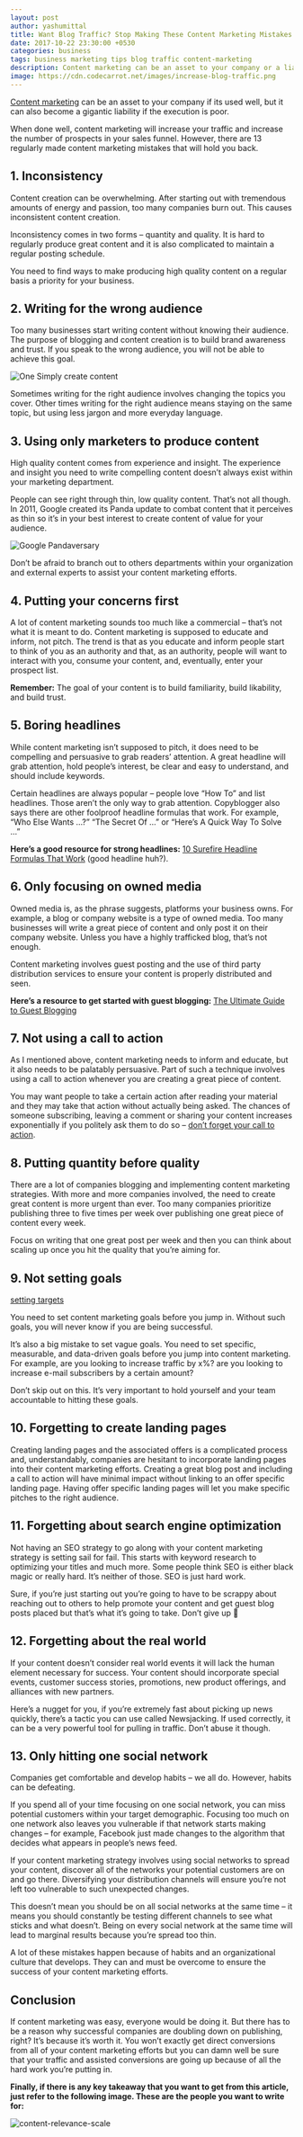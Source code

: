 ```yaml
---
layout: post
author: yashumittal
title: Want Blog Traffic? Stop Making These Content Marketing Mistakes
date: 2017-10-22 23:30:00 +0530
categories: business
tags: business marketing tips blog traffic content-marketing
description: Content marketing can be an asset to your company or a liability. Blog traffic is a major factor in building an online business, but only if you do it well.
image: https://cdn.codecarrot.net/images/increase-blog-traffic.png
---
```


[Content marketing](/44-content-marketing-resources) can be an asset to your company if its used well, but it can also become a gigantic liability if the execution is poor.

When done well, content marketing will increase your traffic and increase the number of prospects in your sales funnel. However, there are 13 regularly made content marketing mistakes that will hold you back.

## 1. Inconsistency

Content creation can be overwhelming. After starting out with tremendous amounts of energy and passion, too many companies burn out. This causes inconsistent content creation.

Inconsistency comes in two forms – quantity and quality. It is hard to regularly produce great content and it is also complicated to maintain a regular posting schedule.

You need to find ways to make producing high quality content on a regular basis a priority for your business.

## 2. Writing for the wrong audience

Too many businesses start writing content without knowing their audience. The purpose of blogging and content creation is to build brand awareness and trust. If you speak to the wrong audience, you will not be able to achieve this goal.

![One Simply create content](https://cdn.codecarrot.net/images/one-simply-create-content.jpg)

Sometimes writing for the right audience involves changing the topics you cover. Other times writing for the right audience means staying on the same topic, but using less jargon and more everyday language.

## 3. Using only marketers to produce content

High quality content comes from experience and insight. The experience and insight you need to write compelling content doesn’t always exist within your marketing department.

People can see right through thin, low quality content. That’s not all though. In 2011, Google created its Panda update to combat content that it perceives as thin so it’s in your best interest to create content of value for your audience.

![Google Pandaversary](https://cdn.codecarrot.net/images/pandaversary.png)

Don’t be afraid to branch out to others departments within your organization and external experts to assist your content marketing efforts.

## 4. Putting your concerns first

A lot of content marketing sounds too much like a commercial – that’s not what it is meant to do. Content marketing is supposed to educate and inform, not pitch. The trend is that as you educate and inform people start to think of you as an authority and that, as an authority, people will want to interact with you, consume your content, and, eventually, enter your prospect list.

**Remember:** The goal of your content is to build familiarity, build likability, and build trust.

## 5. Boring headlines

While content marketing isn’t supposed to pitch, it does need to be compelling and persuasive to grab readers’ attention. A great headline will grab attention, hold people’s interest, be clear and easy to understand, and should include keywords.

Certain headlines are always popular – people love “How To” and list headlines. Those aren’t the only way to grab attention. Copyblogger also says there are other foolproof headline formulas that work. For example, “Who Else Wants …?” “The Secret Of …” or “Here’s A Quick Way To Solve …”

**Here’s a good resource for strong headlines:** [10 Surefire Headline Formulas That Work](/10-sure-fire-headline-formulas-that-work) (good headline huh?).

## 6. Only focusing on owned media

Owned media is, as the phrase suggests, platforms your business owns. For example, a blog or company website is a type of owned media. Too many businesses will write a great piece of content and only post it on their company website. Unless you have a highly trafficked blog, that’s not enough.

Content marketing involves guest posting and the use of third party distribution services to ensure your content is properly distributed and seen.

**Here’s a resource to get started with guest blogging:** [The Ultimate Guide to Guest Blogging](/the-ultimate-guide-to-guest-blogging)

## 7. Not using a call to action

As I mentioned above, content marketing needs to inform and educate, but it also needs to be palatably persuasive. Part of such a technique involves using a call to action whenever you are creating a great piece of content.

You may want people to take a certain action after reading your material and they may take that action without actually being asked. The chances of someone subscribing, leaving a comment or sharing your content increases exponentially if you politely ask them to do so – [don’t forget your call to action](/effective-marketing-calls-to-action).

## 8. Putting quantity before quality

There are a lot of companies blogging and implementing content marketing strategies. With more and more companies involved, the need to create great content is more urgent than ever. Too many companies prioritize publishing three to five times per week over publishing one great piece of content every week.

Focus on writing that one great post per week and then you can think about scaling up once you hit the quality that you’re aiming for.

## 9. Not setting goals

[setting targets](https://cdn.codecarrot.net/images/setting-targets-225x300.jpg)

You need to set content marketing goals before you jump in. Without such goals, you will never know if you are being successful.

It’s also a big mistake to set vague goals. You need to set specific, measurable, and data-driven goals before you jump into content marketing. For example, are you looking to increase traffic by x%? are you looking to increase e-mail subscribers by a certain amount?

Don’t skip out on this. It’s very important to hold yourself and your team accountable to hitting these goals.

## 10. Forgetting to create landing pages

Creating landing pages and the associated offers is a complicated process and, understandably, companies are hesitant to incorporate landing pages into their content marketing efforts. Creating a great blog post and including a call to action will have minimal impact without linking to an offer specific landing page. Having offer specific landing pages will let you make specific pitches to the right audience.

## 11. Forgetting about search engine optimization

Not having an SEO strategy to go along with your content marketing strategy is setting sail for fail. This starts with keyword research to optimizing your titles and much more. Some people think SEO is either black magic or really hard. It’s neither of those. SEO is just hard work.

Sure, if you’re just starting out you’re going to have to be scrappy about reaching out to others to help promote your content and get guest blog posts placed but that’s what it’s going to take. Don’t give up 🙂

## 12. Forgetting about the real world

If your content doesn’t consider real world events it will lack the human element necessary for success. Your content should incorporate special events, customer success stories, promotions, new product offerings, and alliances with new partners.

Here’s a nugget for you, if you’re extremely fast about picking up news quickly, there’s a tactic you can use called Newsjacking. If used correctly, it can be a very powerful tool for pulling in traffic. Don’t abuse it though.

## 13. Only hitting one social network

Companies get comfortable and develop habits – we all do. However, habits can be defeating.

If you spend all of your time focusing on one social network, you can miss potential customers within your target demographic. Focusing too much on one network also leaves you vulnerable if that network starts making changes – for example, Facebook just made changes to the algorithm that decides what appears in people’s news feed.

If your content marketing strategy involves using social networks to spread your content, discover all of the networks your potential customers are on and go there. Diversifying your distribution channels will ensure you’re not left too vulnerable to such unexpected changes.

This doesn’t mean you should be on all social networks at the same time – it means you should constantly be testing different channels to see what sticks and what doesn’t. Being on every social network at the same time will lead to marginal results because you’re spread too thin.

A lot of these mistakes happen because of habits and an organizational culture that develops. They can and must be overcome to ensure the success of your content marketing efforts.

## Conclusion

If content marketing was easy, everyone would be doing it. But there has to be a reason why successful companies are doubling down on publishing, right? It’s because it’s worth it. You won’t exactly get direct conversions from all of your content marketing efforts but you can damn well be sure that your traffic and assisted conversions are going up because of all the hard work you’re putting in.

**Finally, if there is any key takeaway that you want to get from this article, just refer to the following image. These are the people you want to write for:**

![content-relevance-scale](https://cdn.codecarrot.net/images/content-relevance-scale.jpeg)
